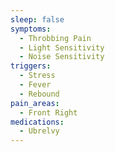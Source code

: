 ```yaml
---
sleep: false
symptoms:
  - Throbbing Pain
  - Light Sensitivity
  - Noise Sensitivity
triggers:
  - Stress
  - Fever
  - Rebound
pain_areas:
  - Front Right
medications:
  - Ubrelvy
---
```


<!-- @format -->
